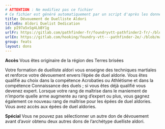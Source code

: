 ```yaml
---
# ATTENTION : Ne modifiez pas ce fichier
# Ce fichier est généré automatiquement par un script d'après les données du module Foundry VTT officiel et de sa traduction
title: Dévouement de Duelliste Aldori
titleEn: Aldori Duelist Dedication
id: pI97a5xSg4LbBY1g
urlFr: https://gitlab.com/pathfinder-fr/foundryvtt-pathfinder2-fr/-/blob/master/data/feats/pI97a5xSg4LbBY1g.htm
urlEn: https://gitlab.com/hooking/foundry-vtt---pathfinder-2e/-/blob/master/packs/data/feats.db/aldori-duelist-dedication.json
group: feats
layout: dons
---
```

**Accès**  Vous êtes originaire de la région des Terres brisées

Votre formation de duelliste aldori vous enseigne des techniques martiales et renforce votre dévouement envers l’épée de duel aldorie. Vous êtes qualifié au choix dans la compétence Acrobaties ou Athlétisme et dans la compétence Connaissance des duels ; si vous êtes déjà qualifié vous devenez expert. Lorsque votre rang de maîtrise dans le maniement de n’importe quelle arme augmente au rang d’expert ou plus, vous gagnez également ce nouveau rang de maîtrise pour les épées de duel aldories. Vous avez accès aux épées de duel aldories.

**Spécial**  Vous ne pouvez pas sélectionner un autre don de dévouement avant d’avoir obtenu deux autres dons de l’archétype duelliste aldori.



